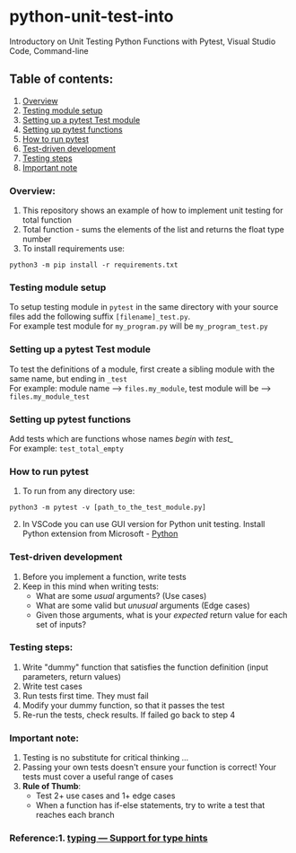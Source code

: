 # python-unit-test-into
Introductory on Unit Testing Python Functions with Pytest, Visual Studio Code, Command-line

## Table of contents:
1. [Overview](#overview)
2. [Testing module setup](#testing-module-setup)
3. [Setting up a pytest Test module](#setting-up-a-pytest-test-module)
4. [Setting up pytest functions](#setting-up-pytest-functions)
5. [How to run pytest](#how-to-run-pytest)
6. [Test-driven development](#test-driven-development)
7. [Testing steps](#testing-steps)
8. [Important note](#important-note)

### Overview:
1. This repository shows an example of how to implement unit testing for total function
2. Total function - sums the elements of the list and returns the float type number
3. To install requirements use:
```shell
python3 -m pip install -r requirements.txt
```

### Testing module setup
To setup testing module in `pytest` in the same directory with your source files add the following suffix `[filename]_test.py`.  
For example test module for `my_program.py` will be `my_program_test.py`

### Setting up a pytest Test module
To test the definitions of a module, first create a sibling module with the same name, but ending in `_test`  
For example: module name --> `files.my_module`, test module will be --> `files.my_module_test`

### Setting up pytest functions
Add tests which are functions whose names *begin* with *test_*  
For example: `test_total_empty`

### How to run pytest
1. To run from any directory use:
```shell
python3 -m pytest -v [path_to_the_test_module.py]
```
2. In VSCode you can use GUI version for Python unit testing. Install Python extension from Microsoft - [Python](https://marketplace.visualstudio.com/items?itemName=ms-python.python)

### Test-driven development
1. Before you implement a function, write tests
2. Keep in this mind when writing tests:
    - What are some *usual* arguments? (Use cases)
    - What are some valid but *unusual* arguments (Edge cases)
    - Given those arguments, what is your *expected* return value for each set of inputs?

### Testing steps:
1. Write "dummy" function that satisfies the function definition (input parameters, return values)
2. Write test cases
3. Run tests first time. They must fail
4. Modify your dummy function, so that it passes the test
5. Re-run the tests, check results. If failed go back to step 4

### Important note:
1. Testing is no substitute for critical thinking ...
2. Passing your own tests doesn't ensure your function is correct! Your tests must cover a useful range of cases
3. **Rule of Thumb**:
    - Test 2+ use cases and 1+ edge cases
    - When a function has if-else statements, try to write a test that reaches each branch

### Reference:1. [typing — Support for type hints](https://docs.python.org/3/library/typing.html)